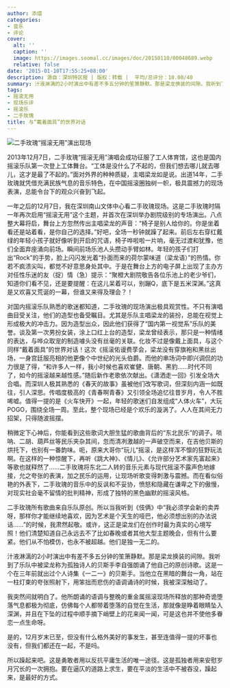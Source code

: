 ```yaml
---
author: 添熠
categories:
- 音乐
- 评论
cover:
  alt: ''
  caption: ''
  image: https://images.soomal.cc/images/doc/20150110/00048689.webp
  relative: false
date: '2015-01-10T17:55:25+08:00'
description: 源自：深圳特区报 | 版权：转载 |  平均/总评分：10.00/40
summary: 汁液淋漓的2小时演出中有差不多五分钟的笙箫静默。那是梁龙换装的间隙。我听到了乐队中被梁龙称为孤独诗人的贝斯手李自强朗诵了他自己的原创诗歌。这是一个在三年前就出过个人诗集《一二一》的贝斯手。当他立在黑暗的舞台一角，站在一柱灯束的夸张照射下，用笨拙而悲伤的语调诵诗的时候，我被深深触动了……
tags:
- 摇滚无用
- 现场乐评
- 摇滚乐
- 二手玫瑰
title: 与“戴着面具”的世界对话
---
```


![二手玫瑰“摇滚无用”演出现场](https://images.soomal.cc/images/doc/20150110/00048689.webp)





2013年12月7日，二手玫瑰“摇滚无用”演唱会成功征服了工人体育馆，这也是国内摇滚乐队第一次登上工体舞台。“工体是没什么了不起的，但我们想去哪儿就去哪儿，这才是最了不起的。”面对外界的种种质疑，主唱梁龙如是说。出道14年，二手玫瑰就凭借充满民族气息的音乐特色，在中国摇滚圈独树一帜，极具震撼力的现场表演，总能令台下的观众兴奋到飞起。

一年之后的12月7日，我在深圳南山文体中心看二手玫瑰现场。这是二手玫瑰时隔一年再次启用“摇滚无用”这个主题，并首次在深圳举办剧院级别的专场演出。八点整大幕将启，舞台上方忽然传出主唱梁龙的声音：“椅子是别人给你的。你是坐着看还是站着看，是你自己的选择。”好吧，全场一秒钟就躁了起来。前后左右穿红戴绿的年轻小孩子就好像听到开启的咒语，椅子哗啦啦一片响，毫无过渡和犹豫，他们全面弃座涌向前场。瞬间前场乐池人头攒动手臂如林。年轻的孩子们打出“Rock”的手势，脸上闪闪发光着“扑面而来的荷尔蒙味道（梁龙语）”的热情。你若不疯溃尖叫，都觉不好意思身处其中。于是在舞台上方的电子屏上出现了主办方对任性乐迷的友（捉）情（急）提示：“聚橙大剧院敬告各位乐池上的老少爷们，知道你们看不见，还是要提醒：在这儿呆着可以，别蹦Q，底下是五米深渊。”这真是又欢喜又荒诞的一幕，但谁又来得及理会？！

对国内摇滚乐队熟悉的歌迷都知道，二手玫瑰的现场演出极具观赏性。不只有演唱曲目受关注，他们的造型也备受瞩目。尤其是乐队主唱梁龙的装扮，总能在视觉上形成极大的冲击力。因为造型出众，因此他们获得了“国内第一视觉系”乐队的美誉。谈及第一次男扮女装，涂上口红上台的造型，梁龙曾经表示，那只是一种情绪的表达，与哗众取宠的制造噱头没有丝毫的关联。化妆不过是像戴上面具，与这个同样“戴着面具”的世界对话！这次《摇滚佑谩费莩会，梁龙没有穿旗袍和黑丝出场，一身宫廷服亮相的他更像个中世纪的光头伯爵。而他的串场词中即兴调侃的功力很是了得，“和许多人一样，我小时候也喜欢崔健、唐朝、黑豹……时代不同了，如今的摇滚越来越性感。”随后新作老歌依次献出。《潇洒走一回》引发全场大合唱。而深圳人极其熟悉的《春天的故事》虽被他们改写歌词，但深刻内涵一如既往，引人深思。传唱度极高的《青春啊青春》又引领全场追忆往昔岁月，令人不胜唏嘘。值得一提的是《火车快开》一起，年轻的歌迷们自发组成“人体火车”，大玩POGO，围绕全场一周。至此，整个现场已经是个欢乐的漩涡了。人人在其间无力招架，只得随波摇摆。

稍微定下心神后，你能看到这些歌词大胆生猛的歌曲背后的“东北民乐”的调子。唢呐、二胡、葫芦丝等民乐夹杂其间，忽而清冽激越的一声破空而来，在吉他贝斯的烘托下，也别有一番韵味。呃，原来大哥你“玩儿”摇滚，是这样浑不懔的狂野玩法啊。在这样的一种惊醒下，再听《跳大神》、《情儿》、《允许部分艺术家先富起来》等歌也就释然了……二手玫瑰将东北二人转的音乐元素与现代摇滚不露声色地嫁接，允之夸张的表演，加之民乐的运用，让现场听歌变得刺激与震撼。而在看似俗艳的外表下，二手玫瑰的音乐中的反讽和不妥协，愤怒和隐藏在谦卑之下的傲慢，对现实社会毫不留情的批判精神，形成了独特的黑色幽默的摇滚风格。

二手玫瑰所有歌曲来自乐队原创。所以当我听到《伎俩》中“我必须学会新的卖弄呀，那样你才能继续地喜欢，因为艺术是个天生的哑巴，他必须想出别的办法说话……”的时候，我肃然起敬。或许，这正是梁龙们在创作时最为真实的心境写照！他们清楚知道自己永远去不了比如春晚或者其他大型主题晚会，但有什么要紧。他们从不怕模仿，也永不被超越。他们是独一无二的。

汁液淋漓的2小时演出中有差不多五分钟的笙箫静默。那是梁龙换装的间隙。我听到了乐队中被梁龙称为孤独诗人的贝斯手李自强朗诵了他自己的原创诗歌。这是一个在三年前就出过个人诗集《一二一》的贝斯手。当他立在黑暗的舞台一角，站在一柱灯束的夸张照射下，用笨拙而悲伤的语调诵诗的时候，我被深深触动了。

我突然间就明白了。他所朗诵的语调与整晚的重金属摇滚现场所释放的那种奇诡堕落气息都极为彻底，仿佛每个人都带着堕落的自觉在生活，那就像是睁着眼睛坠入深渊，并且在下坠的过程中顺手摘下峭壁上的花来闻一闻，可是这也并不使他多眷恋一点生命呀。

是的，12月岁末已至，但没有什么格外美好的事发生，甚至连值得一提的坏事也没有，但我们都还在一起，不是吗。

所以躁起来吧。这是勇敢者用以反抗平庸生活的唯一途径。这是孤独者用来安慰岁月冗长的一次拥抱。要在逼仄的道路上求生，要在平淡的生活中不被吞没，躁起来，是最好的方式。